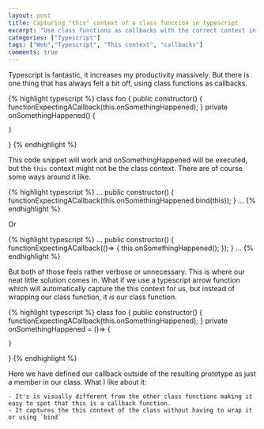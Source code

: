 ```yaml
---
layout: post
title: Capturing "this" context of a class function in typescript
excerpt: "Use class functions as callbacks with the correct context in typescript"
categories: ["Typescript"]
tags: ["Web","Typescript", "This context", "callbacks"]
comments: true
---
```


Typescript is fantastic, it increases my productivity massively.
But there is one thing that has always felt a bit off, using class functions as callbacks.

{% highlight typescript %}
class foo {
    public constructor() {
        functionExpectingACallback(this.onSomethingHappened);
    }
    private onSomethingHappened() {

    }
}
{% endhighlight %}

This code snippet will work and onSomethingHappened will be executed, but the `this` context might not be the class context.
There are of course some ways around it like.

{% highlight typescript %}
...
    public constructor() {
        functionExpectingACallback(this.onSomethingHappened.bind(this));
    }
...
{% endhighlight %}

Or 

{% highlight typescript %}
...
    public constructor() {
        functionExpectingACallback(()=> { this.onSomethingHappened(); });
    }
...
{% endhighlight %}

But both of those feels rather verbose or unnecessary. This is where our neat little solution comes in. What if we use a typescript arrow function which will automatically capture the this context for us, but instead of wrapping our class function, it *is* our class function.

{% highlight typescript %}
class foo {
    public constructor() {
        functionExpectingACallback(this.onSomethingHappened);
    }
    private onSomethingHappened = ()=> {

    }
}
{% endhighlight %}

Here we have defined our callback outside of the resulting prototype as just a member in our class. 
What I like about it:

    - It's is visually different from the other class functions making it easy to spot that this is a callback function.
    - It captures the this context of the class without having to wrap it or using `bind`